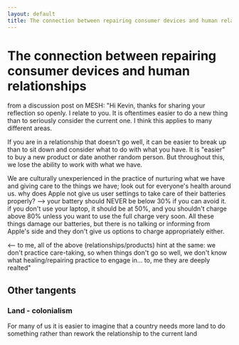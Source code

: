 ```yaml
---
layout: default
title: The connection between repairing consumer devices and human relationships
---
```

# The connection between repairing consumer devices and human relationships

from a discussion post on MESH: "Hi Kevin, thanks for sharing your reflection so openly. I relate to you. It is oftentimes easier to do a new thing than to seriously consider the current one. I think this applies to many different areas. 

If you are in a relationship that doesn't go well, it can be easier to break up than to sit down and consider what to do with what you have. It is "easier" to buy a new product or date another random person. But throughout this, we lose the ability to work with what we have. 

We are culturally unexperienced in the practice of nurturing what we have and giving care to the things we have; look out for everyone's health around us. why does Apple not give us user settings to take care of their batteries properly? --> your battery should NEVER be below 30% if you can avoid it. if you don't use your laptop, it should be at 50%, and you shouldn't charge above 80% unless you want to use the full charge very soon. All these things damage our batteries, but there is no talking or informing from Apple's side and they don't give us options to charge appropriately either. 

<-- to me, all of the above (relationships/products) hint at the same: we don't practice care-taking, so when things don't go so well, we don't know what healing/repairing practice to engage in... to, me they are deeply realted"

## Other tangents

### Land - colonialism
For many of us it is easier to imagine that a country needs more land to do something rather than rework the relationship to the current land 